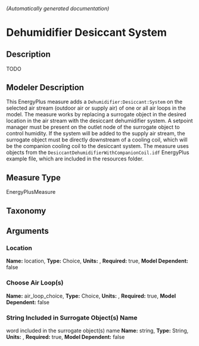

###### (Automatically generated documentation)

# Dehumidifier Desiccant System

## Description
TODO

## Modeler Description
This EnergyPlus measure adds a `Dehumidifier:Desiccant:System` on the selected air stream (outdoor air or supply air) of one or all air loops in the model. The measure works by replacing a surrogate object in the desired location in the air stream with the desiccant dehumidifier system. A setpoint manager must be present on the outlet node of the surrogate object to control humidity. If the system will be added to the supply air stream, the surrogate object must be directly downstream of a cooling coil, which will be the companion cooling coil to the desiccant system. The measure uses objects from the `DesiccantDehumidifierWithCompanionCoil.idf` EnergyPlus example file, which are included in the resources folder.

## Measure Type
EnergyPlusMeasure

## Taxonomy


## Arguments


### Location

**Name:** location,
**Type:** Choice,
**Units:** ,
**Required:** true,
**Model Dependent:** false

### Choose Air Loop(s)

**Name:** air_loop_choice,
**Type:** Choice,
**Units:** ,
**Required:** true,
**Model Dependent:** false

### String Included in Surrogate Object(s) Name
word included in the surrogate object(s) name
**Name:** string,
**Type:** String,
**Units:** ,
**Required:** true,
**Model Dependent:** false





